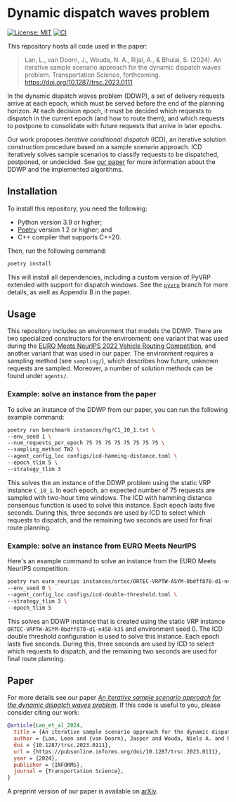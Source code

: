 # Dynamic dispatch waves problem
 [![License: MIT](https://img.shields.io/badge/License-MIT-yellow.svg)](https://opensource.org/licenses/MIT)
[![CI](https://github.com/leonlan/dynamic-dispatch-waves/actions/workflows/CI.yml/badge.svg)](https://github.com/leonlan/dynamic-dispatch-waves/actions/workflows/CI.yml)

This repository hosts all code used in the paper:

> Lan, L., van Doorn, J., Wouda, N. A., Rijal, A., & Bhulai, S. (2024). An iterative sample scenario approach for the dynamic dispatch waves problem. Transportation Science, forthcoming. https://doi.org/10.1287/trsc.2023.0111

In the dynamic dispatch waves problem (DDWP), a set of delivery requests arrive at each epoch, which must be served before the end of the planning horizon. 
At each decision epoch, it must be decided which requests to dispatch in the current epoch (and how to route them), and which requests to postpone to consolidate with future requests that arrive in later epochs.

Our work proposes _iterative conditional dispatch_ (ICD), an iterative solution construction procedure based on a sample scenario approach. ICD iteratively solves sample scenarios to classify requests to be dispatched, postponed, or undecided. See [our paper](#paper) for more information about the DDWP and the implemented algorithms.


## Installation

To install this repository, you need the following:
- Python version 3.9 or higher;
- [Poetry](https://python-poetry.org/) version 1.2 or higher; and
- C++ compiler that supports C++20.

Then, run the following command:

```bash
poetry install
```

This will install all dependencies, including a custom version of PyVRP extended with support for dispatch windows. See the [`pyvrp`](https://github.com/leonlan/dynamic-dispatch-waves/tree/pyvrp) branch for more details, as well as Appendix B in the paper. 

## Usage

This repository includes an environment that models the DDWP.
There are two specialized constructors for the environment: one variant that was used during the [EURO Meets NeurIPS 2022 Vehicle Routing Competition](https://euro-neurips-vrp-2022.challenges.ortec.com/), and another variant that was used in our paper. 
The environment requires a sampling method (see `sampling/`), which describes how future, unknown requests are sampled.
Moreover, a number of solution methods can be found under `agents/`.

### Example: solve an instance from the paper

To solve an instance of the DDWP from our paper, you can run the following example command:

``` bash
poetry run benchmark instances/hg/C1_10_1.txt \
--env_seed 1 \
--num_requests_per_epoch 75 75 75 75 75 75 75 75 \
--sampling_method TW2 \
--agent_config_loc configs/icd-hamming-distance.toml \
--epoch_tlim 5 \
--strategy_tlim 3 
```

This solves the an instance of the DDWP problem using the static VRP instance `C_10_1`.
In each epoch, an expected number of 75 requests are sampled with two-hour time windows.
The ICD with hamming distance consensus function is used to solve this instance.
Each epoch lasts five seconds. During this, three seconds are used by ICD to select which requests to dispatch, and the remaining two seconds are used for final route planning.

### Example: solve an instance from EURO Meets NeurIPS

Here's an example command to solve an instance from the EURO Meets NeurIPS competition:

``` bash
poetry run euro_neurips instances/ortec/ORTEC-VRPTW-ASYM-0bdff870-d1-n458-k35.txt \
--env_seed 0 \
--agent_config_loc configs/icd-double-threshold.toml \
--strategy_tlim 3 \
--epoch_tlim 5 
```

This solves an DDWP instance that is created using the static VRP instance `ORTEC-VRPTW-ASYM-0bdff870-d1-n458-k35` and environment seed 0.
The ICD double threshold configuration is used to solve this instance.
Each epoch lasts five seconds. During this, three seconds are used by ICD to select which requests to dispatch, and the remaining two seconds are used for final route planning.

## Paper

For more details see our paper *[An iterative sample scenario approach for the dynamic dispatch waves problem](https://pubsonline.informs.org/doi/10.1287/trsc.2023.0111)*. If this code is useful to you, please consider citing our work:

``` bibtex
@article{Lan_et_al_2024,
  title = {An iterative sample scenario approach for the dynamic dispatch waves problem},
  author = {Lan, Leon and {van Doorn}, Jasper and Wouda, Niels A. and Rijal, Arpan and Bhulai, Sandjai},
  doi = {10.1287/trsc.2023.0111},
  url = {https://pubsonline.informs.org/doi/10.1287/trsc.2023.0111},
  year = {2024},
  publisher = {INFORMS},
  journal = {Transportation Science},
}
```

A preprint version of our paper is available on [arXiv](https://arxiv.org/abs/2308.14476).
